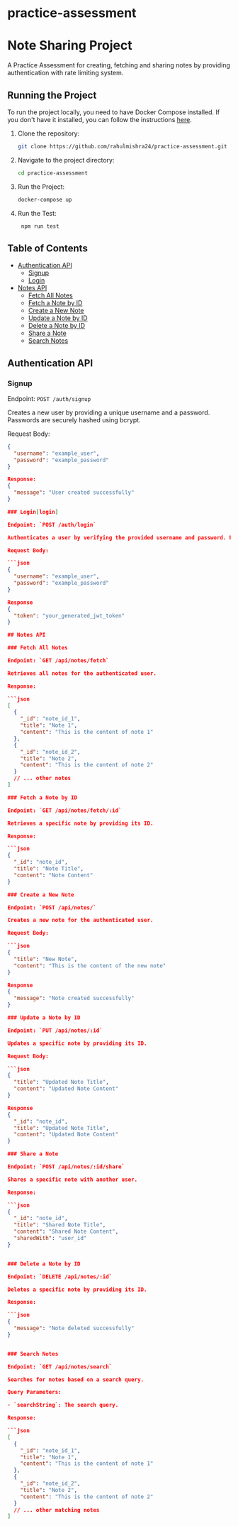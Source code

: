 # practice-assessment
# Note Sharing Project

A Practice Assessment for creating, fetching and sharing notes by providing authentication with rate limiting system.

## Running the Project

To run the project locally, you need to have Docker Compose installed. If you don't have it installed, you can follow the instructions [here](https://docs.docker.com/compose/install/).

1. Clone the repository:

   ```bash
   git clone https://github.com/rahulmishra24/practice-assessment.git

2. Navigate to the project directory:

      ```bash
      cd practice-assessment

3. Run the Project:
     ```bash
     docker-compose up

4. Run the Test:
   ```bash
    npm run test


## Table of Contents

- [Authentication API](#authentication-api)
  - [Signup](#signup)
  - [Login](#login)
- [Notes API](#notes-api)
  - [Fetch All Notes](#fetch-all-notes)
  - [Fetch a Note by ID](#fetch-a-note-by-id)
  - [Create a New Note](#create-a-new-note)
  - [Update a Note by ID](#update-a-note-by-id)
  - [Delete a Note by ID](#delete-a-note-by-id)
  - [Share a Note](#share-a-note)
  - [Search Notes](#search-notes)

## Authentication API

### Signup

Endpoint: `POST /auth/signup`

Creates a new user by providing a unique username and a password. Passwords are securely hashed using bcrypt.

Request Body:

```json
{
  "username": "example_user",
  "password": "example_password"
}

Response:
{
  "message": "User created successfully"
}

### Login[login]

Endpoint: `POST /auth/login`

Authenticates a user by verifying the provided username and password. Returns a JSON Web Token (JWT) upon successful login.

Request Body:

```json
{
  "username": "example_user",
  "password": "example_password"
}

Response
{
  "token": "your_generated_jwt_token"
}

## Notes API

### Fetch All Notes

Endpoint: `GET /api/notes/fetch`

Retrieves all notes for the authenticated user.

Response:

```json
[
  {
    "_id": "note_id_1",
    "title": "Note 1",
    "content": "This is the content of note 1"
  },
  {
    "_id": "note_id_2",
    "title": "Note 2",
    "content": "This is the content of note 2"
  }
  // ... other notes
]

### Fetch a Note by ID

Endpoint: `GET /api/notes/fetch/:id`

Retrieves a specific note by providing its ID.

Response:

```json
{
  "_id": "note_id",
  "title": "Note Title",
  "content": "Note Content"
}

### Create a New Note

Endpoint: `POST /api/notes/`

Creates a new note for the authenticated user.

Request Body:

```json
{
  "title": "New Note",
  "content": "This is the content of the new note"
}

Response
{
  "message": "Note created successfully"
}

### Update a Note by ID

Endpoint: `PUT /api/notes/:id`

Updates a specific note by providing its ID.

Request Body:

```json
{
  "title": "Updated Note Title",
  "content": "Updated Note Content"
}

Response
{
  "_id": "note_id",
  "title": "Updated Note Title",
  "content": "Updated Note Content"
}

### Share a Note

Endpoint: `POST /api/notes/:id/share`

Shares a specific note with another user.

Response:

```json
{
  "_id": "note_id",
  "title": "Shared Note Title",
  "content": "Shared Note Content",
  "sharedWith": "user_id"
}


### Delete a Note by ID

Endpoint: `DELETE /api/notes/:id`

Deletes a specific note by providing its ID.

Response:

```json
{
  "message": "Note deleted successfully"
}


### Search Notes

Endpoint: `GET /api/notes/search`

Searches for notes based on a search query.

Query Parameters:

- `searchString`: The search query.

Response:

```json
[
  {
    "_id": "note_id_1",
    "title": "Note 1",
    "content": "This is the content of note 1"
  },
  {
    "_id": "note_id_2",
    "title": "Note 2",
    "content": "This is the content of note 2"
  }
  // ... other matching notes
]











